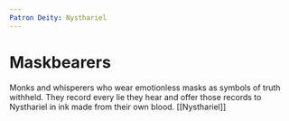 ```yaml
---
Patron Deity: Nysthariel
---
```


# Maskbearers


Monks and whisperers who wear emotionless masks as symbols of truth withheld. They record every lie they hear and offer those records to Nysthariel in ink made from their own blood.
[[Nysthariel]]

